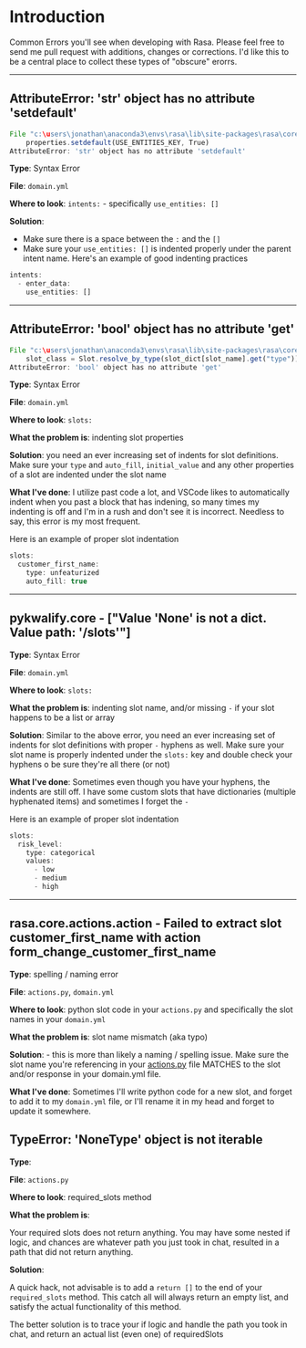# Introduction

Common Errors you'll see when developing with Rasa.
Please feel free to send me pull request with additions, changes or corrections.  I'd like this to be a central place to collect these types of "obscure" erorrs.

---

## AttributeError: 'str' object has no attribute 'setdefault'

```jsx
File "c:\users\jonathan\anaconda3\envs\rasa\lib\site-packages\rasa\core\domain.py", line 290, in _transform_intent_properties_for_internal_use
    properties.setdefault(USE_ENTITIES_KEY, True)
AttributeError: 'str' object has no attribute 'setdefault'
```

**Type**: Syntax Error

**File**: `domain.yml`

**Where to look**: `intents:`   - specifically `use_entities: []`

**Solution**:

- Make sure there is a space between the `:` and the `[]`
- Make sure your `use_entities: []` is indented properly under the parent intent name.
Here's an example of good indenting practices

```jsx
intents:
  - enter_data:
    use_entities: []
```

---

## AttributeError: 'bool' object has no attribute 'get'

```jsx
File "c:\users\jonathan\anaconda3\envs\rasa\lib\site-packages\rasa\core\domain.py", line 265, in collect_slots
    slot_class = Slot.resolve_by_type(slot_dict[slot_name].get("type"))
AttributeError: 'bool' object has no attribute 'get'
```

**Type**: Syntax Error

**File**: `domain.yml`

**Where to look**: `slots:`

**What the problem is**: indenting slot properties

**Solution**: you need an ever increasing set of indents for slot definitions.  Make sure your `type` and `auto_fill`, `initial_value` and any other properties of a slot are indented under the slot name

**What I've done**: I utilize past code a lot, and VSCode likes to automatically indent when you past a block that has indening, so many times my indenting is off and I'm in a rush and don't see it is incorrect. Needless to say, this error is my most frequent.

Here is an example of proper slot indentation

```jsx
slots:
  customer_first_name:
    type: unfeaturized
    auto_fill: true
```

---

## pykwalify.core - ["Value 'None' is not a dict. Value path: '/slots'"]

**Type**: Syntax Error

**File**: `domain.yml`

**Where to look**: `slots:`

**What the problem is**: indenting slot name, and/or missing `-` if your slot happens to be a list or array

**Solution**: Similar to the above error, you need an ever increasing set of indents for slot definitions with proper `-` hyphens as well.  Make sure your slot name is properly indented under the `slots:` key and double check your hyphens o be sure they're all there (or not)

**What I've done**: Sometimes even though you have your hyphens, the indents are still off.  I have some custom slots that have dictionaries (multiple hyphenated items) and sometimes I forget the `-`

Here is an example of proper slot indentation

```jsx
slots:
  risk_level:
    type: categorical
    values:
      - low
      - medium
      - high
```

---

## rasa.core.actions.action - Failed to extract slot customer_first_name with action form_change_customer_first_name

**Type**: spelling / naming error

**File**: `actions.py`, `domain.yml`

**Where to look**:  python slot code in your `actions.py` and specifically the slot names in your `domain.yml`

**What the problem is**: slot name mismatch (aka typo)

**Solution**: - this is more than likely a naming / spelling issue.  Make sure the slot name you're referencing in your [actions.py](http://actions.py) file MATCHES to the slot and/or response in your domain.yml file.  

**What I've done**: Sometimes I'll write python code for a new slot, and forget to add it to my `domain.yml` file, or I'll rename it in my head and forget to update it somewhere.

## TypeError: 'NoneType' object is not iterable

**Type**:

**File**: `actions.py`

**Where to look**:  required_slots method

**What the problem is**:

Your required slots does not return anything.  You may have some nested if logic, and chances are whatever path you just took in chat, resulted in a path that did not return anything.

**Solution**:

A quick hack, not advisable is to add a `return []` to the end of your `required_slots` method.  This catch all will always return an empty list, and satisfy the actual functionality of this method.

The better solution is to trace your if logic and handle the path you took in chat, and return an actual list (even one) of requiredSlots
